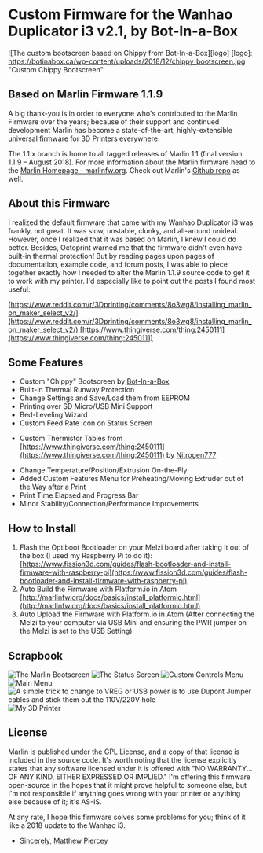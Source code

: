 # Custom Firmware for the Wanhao Duplicator i3 v2.1, by Bot-In-a-Box

![The custom bootscreen based on Chippy from Bot-In-a-Box][logo]
[logo]: https://botinabox.ca/wp-content/uploads/2018/12/chippy_bootscreen.jpg "Custom Chippy Bootscreen"



## Based on Marlin Firmware 1.1.9

A big thank-you is in order to everyone who's contributed to the Marlin Firmware over the years; because of their support and continued development Marlin has become a state-of-the-art, highly-extensible universal firmware for 3D Printers everywhere. 

The 1.1.x branch is home to all tagged releases of Marlin 1.1 (final version 1.1.9 – August 2018).
For more information about the Marlin firmware head to the [Marlin Homepage - marlinfw.org](http://marlinfw.org/).
Check out Marlin's [Github repo](https://github.com/MarlinFirmware/Marlin/issues) as well.

## About this Firmware

I realized the default firmware that came with my Wanhao Duplicator i3 was, frankly, not great. It was slow, unstable, clunky, and all-around unideal. However, once I realized that it was based on Marlin, I knew I could do better. Besides, Octoprint warned me that the firmware didn't even have built-in thermal protection! But by reading pages upon pages of documentation, example code, and forum posts, I was able to piece together exactly how I needed to alter the Marlin 1.1.9 source code to get it to work with my printer. I'd especially like to point out the posts I found most useful:

[https://www.reddit.com/r/3Dprinting/comments/8o3wg8/installing_marlin_on_maker_select_v2/](https://www.reddit.com/r/3Dprinting/comments/8o3wg8/installing_marlin_on_maker_select_v2/)
[https://www.thingiverse.com/thing:2450111](https://www.thingiverse.com/thing:2450111)


## Some Features

+ Custom "Chippy" Bootscreen by [Bot-In-a-Box](https://botinabox.ca)
+ Built-in Thermal Runway Protection
+ Change Settings and Save/Load them from EEPROM
+ Printing over SD Micro/USB Mini Support
+ Bed-Leveling Wizard
+ Custom Feed Rate Icon on Status Screen
* Custom Thermistor Tables from [https://www.thingiverse.com/thing:2450111](https://www.thingiverse.com/thing:2450111) by [Nitrogen777](https://www.thingiverse.com/Nitrogen777/about)
+ Change Temperature/Position/Extrusion On-the-Fly
+ Added Custom Features Menu for Preheating/Moving Extruder out of the Way after a Print
+ Print Time Elapsed and Progress Bar 
+ Minor Stability/Connection/Performance Improvements
	
## How to Install

1. Flash the Optiboot Bootloader on your Melzi board after taking it out of the box (I used my Raspberry Pi to do it): [https://www.fission3d.com/guides/flash-bootloader-and-install-firmware-with-raspberry-pi](https://www.fission3d.com/guides/flash-bootloader-and-install-firmware-with-raspberry-pi)
2. Auto Build the Firmware with Platform.io in Atom [http://marlinfw.org/docs/basics/install_platformio.html](http://marlinfw.org/docs/basics/install_platformio.html)
3. Auto Upload the Firmware with Platform.io in Atom (After connecting the Melzi to your computer via USB Mini and ensuring the PWR jumper on the Melzi is set to the USB Setting)

## Scrapbook

![The Marlin Bootscreen](https://botinabox.ca/wp-content/uploads/2018/12/marlin_bootscreen.jpg "The Marlin Bootscreen")
![The Status Screen](https://botinabox.ca/wp-content/uploads/2018/12/status_screen.jpg "The Status Screen")
![Custom Controls Menu](https://botinabox.ca/wp-content/uploads/2018/12/custom_controlls.jpg "Custom Controls Menu")
![Main Menu](https://botinabox.ca/wp-content/uploads/2018/12/main_menu.jpg "Main Menu")
![A simple trick to change to VREG or USB power is to use Dupont Jumper cables and stick them out the 110V/220V hole](https://botinabox.ca/wp-content/uploads/2018/12/simple_trick.jpg "A simple trick to change to VREG or USB power")
![My 3D Printer](https://botinabox.ca/wp-content/uploads/2018/12/bbwanhao.jpg "My 3D Printer")



## License

Marlin is published under the GPL License, and a copy of that license is included in the source code. It's worth noting that the license explicitly states that any software licensed under it is offered with "NO WARRANTY... OF ANY KIND, EITHER EXPRESSED OR IMPLIED." I'm offering this firmware open-source in the hopes that it might prove helpful to someone else, but I'm not responsible if anything goes wrong with your printer or anything else because of it; it's AS-IS.

At any rate, I hope this firmware solves some problems for you; think of it like a 2018 update to the Wanhao i3.

- [Sincerely, Matthew Piercey](https://matthewpiercey.ml)